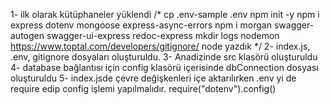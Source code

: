 1- ilk olarak kütüphaneler yüklendi
/*
    cp .env-sample .env
    npm init -y
    npm i express dotenv mongoose express-async-errors
    npm i morgan swagger-autogen swagger-ui-express redoc-express
    mkdir logs
    nodemon
    https://www.toptal.com/developers/gitignore/
    node yazdık
*/
2- index.js, .env, gitignore dosyaları oluşturuldu.
3- Anadizinde src klasörü oluşturuldu
4- database bağlantısı için config klasörü içerisinde dbConnection dosyası oluşturuldu
5- index.jsde çevre değişkenleri içe aktarılırken .env yi de require edip config işlemi yapılmalıdır. require("dotenv").config()
